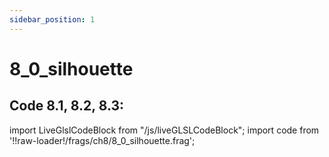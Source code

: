 ```yaml
---
sidebar_position: 1
---
```


# 8_0_silhouette
## Code 8.1, 8.2, 8.3: 

import LiveGlslCodeBlock from "/js/liveGLSLCodeBlock";
import code from '!!raw-loader!/frags/ch8/8_0_silhouette.frag';

<LiveGlslCodeBlock fragName='8_0_silhouette.frag' fragCode={code} />
